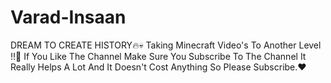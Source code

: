 # Varad-Insaan
DREAM TO CREATE HISTORY🔥💀   Taking Minecraft Video's To Another Level !!🗿  If You Like The Channel Make Sure You Subscribe To The Channel It Really Helps A Lot And It Doesn't Cost Anything So Please Subscribe.❤
